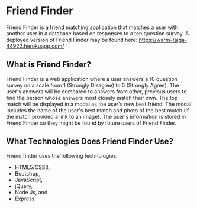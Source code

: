 # Friend Finder
Friend Finder is a friend matching application that matches a user with another user in a database based on responses to a ten question survey. A deployed version of Friend Finder may be found here: https://warm-taiga-44922.herokuapp.com/

## What is Friend Finder?
Friend Finder is a web application where a user answers a 10 question survey on a scale from 1 (Strongly Disagree) to 5 (Strongly Agree). The user's answers will be compared to answers from other, previous users to find the person whose answers most closely match their own. The top match will be displayed in a modal as the user's new best friend! The modal includes the name of the user's best match and photo of the best match (if the match provided a link to an image). The user's information is stored in Friend Finder so they might be found by future users of Friend Finder. 

## What Technologies Does Friend Finder Use?
Friend finder uses the following technologies:
* HTML5/CSS3,
* Bootstrap,
* JavaScript,
* jQuery,
* Node Js, and
* Express.
